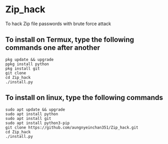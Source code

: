 # Zip_hack
To hack Zip file passwords with brute force attack
## To install on Termux, type the following commands one after another
```
pkg update && upgrade
ppkg install python
pkg install git
git clone 
cd Zip_hack
./install.py
```

## To install on linux, type the following commands
```
sudo apt update && upgrade
sudo apt install python
sudo apt install git
sudo apt install python3-pip
git clone https://github.com/aungnyeinchan351/Zip_hack.git
cd Zip_hack
./install.py
```
